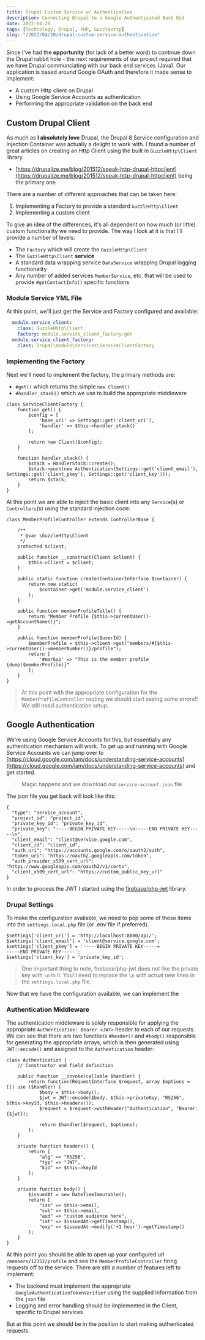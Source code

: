 ```yaml
---
title: Drupal Custom Service w/ Authentication
description: Connecting Drupal to a Google Authenticated Back End
date: 2022-04-20
tags: [Technology, Drupal, PHP, GuzzleHttp]
slug: "/2022/04/20/drupal-custom-service-authentication"
---
```


Since I've had the __opportunity__ (for lack of a better word) to continue down the Drupal rabbit hole - the next requirements of our project required that we have Drupal communciating with our back end services (Java).  Our application is based around Google OAuth and therefore it made sense to implement:

- A custom Http client on Drupal
- Using Google Service Accounts as authentication
- Performing the appropriate validation on the back end

## Custom Drupal Client

As much as __I absolutely love__ Drupal, the Drupal 8 Service configuration and Injection Container was actually a delight to work with.   I found a number of great articles on creating an Http Client using the built in `GuzzleHttp\Client` library.

- [https://drupalize.me/blog/201512/speak-http-drupal-httpclient](https://drupalize.me/blog/201512/speak-http-drupal-httpclient) being the primary one

There are a number of different approaches that can be taken here:

1. Implementing a Factory to provide a standard `GuzzleHttp\Client`
2. Implementing a custom client

To give an idea of the differences, it's all dependent on how much (or little) custom functionality we need to provide.  The way I look at it is that I'll provide a number of levels:

- The `Factory` which will create the `GuzzleHttp\Client`
- The `GuzzleHttp\Client` __service__
- A standard data wrapping service `DataService` wrapping Drupal logging functionality
- Any number of added services `MemberService`, etc. that will be used to provide `#getContactInfo()` specific functions

### Module Service YML File

At this point, we'll just get the Service and Factory configured and available:

```yml:title=module.services.yml
  module.service_client:
    class: GuzzleHttp\Client 
    factory: module.service_client_factory:get 
  module.service_client_factory:
    class: Drupal\module\Services\ServiceClientFactory
```

### Implementing the Factory

Next we'll need to implement the factory, the primary methods are:

- `#get()` which returns the simple `new Client()`
- `#handler_stack()` which we use to build the appropriate middleware

```php:title=ServiceClientFactory
class ServiceClientFactory {
    function get() {
        $config = [
            'base_uri' => Settings::get('client_uri'),
            'handler' => $this->handler_stack()
        ];
        
        return new Client($config);
    }
    
    function handler_stack() {
        $stack = HandlerStack::create();
        $stack->push(new Authentication(Settings::get('client_email'), Settings::get('client_pkey'), Settings::get('client_key')));
        return $stack;
    }    
}
```

At this point we are able to inject the basic client into any `Service`(s) or `Controllers`(s) using the standard injection code:

```php:title=Member Profile Controller
class MemberProfileController extends ControllerBase {

    /**
     * @var \GuzzleHttp\Client
     */
    protected $client;

    public function __construct(Client $client) {
        $this->Client = $client;
    }

    public static function create(ContainerInterface $container) {
        return new static(
            $container->get('module.service_client')
        );
    }

    public function memberProfileTitle() {
        return "Member Profile {$this->currentUser()->getAccountName()}";
    }

    public function memberProfile($userId) {
        $memberProfile = $this->client->get("members/#{$this->currentUser()->memberNumber()}/profile");
        return [
            '#markup' => "This is the member profile {dump($memberProfile)}"
        ];
    }
}
```

> At this point with the appropriate configuration for the `MemberProfileController` routing we should start seeing some errors!!  We still need authentication setup.

## Google Authentication

We're using Google Service Accounts for this, but essentially any authentication mechanism will work.  To get up and running with Google Service Accounts we can jump over to [https://cloud.google.com/iam/docs/understanding-service-accounts](https://cloud.google.com/iam/docs/understanding-service-accounts) and get started.  

> Magic happens and we download our `service-account.json` file

The json file you get back will look like this:

```json:title=Service Account Json
{
  "type": "service_account",
  "project_id": "project_id",
  "private_key_id": "private_key_id",
  "private_key": "-----BEGIN PRIVATE KEY-----\n-----END PRIVATE KEY-----\n",
  "client_email": "client@service.google.com",
  "client_id": "client_id",
  "auth_uri": "https://accounts.google.com/o/oauth2/auth",
  "token_uri": "https://oauth2.googleapis.com/token",
  "auth_provider_x509_cert_url": "https://www.googleapis.com/oauth2/v1/certs",
  "client_x509_cert_url": "https://custom_public_key_url"
}
```

In order to process the JWT I started using the [firebase/php-jwt](https://github.com/firebase/php-jwt) library.

### Drupal Settings

To make the configuration available, we need to pop some of these items into the `settings.local.php` file (or .env file if preferred).

```php:title=settings.local.php
$settings['client_uri'] = 'http://localhost:8080/api/';
$settings['client_email'] = 'client@service.google.com';
$settings['client_pkey'] = '-----BEGIN PRIVATE KEY-----=
-----END PRIVATE KEY-----';
$settings['client_key'] = 'private_key_id';
```

> One important thing to note, firebase/php-jwt does not like the private key with `\n` in it.  You'll need to replace the `\n` with actual new lines in the `settings.local.php` file.

Now that we have the configuration available, we can implement the

### Authentication Middleware

The authentication middleware is solely responsible for applying the appropriate `Authentication: Bearer <JWT>` header to each of our requests.  We can see that there are two functions `#header()` and `#body()` responsible for generating the appropriate arrays, which is then generated using `JWT::encode()` and assigned to the `Authentication` header:

```php:title=Authentication Middleware
class Authentication {
    // Constructor and field definition
    
    public function __invoke(callable $handler) {
        return function(RequestInterface $request, array $options = []) use ($handler) {        
            $body = $this->body();
            $jwt = JWT::encode($body, $this->privateKey, "RS256", $this->keyId, $this->headers());
            $request = $request->withHeader("Authentication", "Bearer: {$jwt});

            return $handler($request, $options);
        };
    }
    
    private function headers() {
        return [
            "alg" => "RS256",
            "typ" => "JWT",
            "kid" => $this->keyId
        ];
    }
    
    private function body() {        
        $issuedAt = new DateTimeImmutable();
        return [
            "iss" => $this->email,
            "sub" => $this->email,
            "aud" => "custom audience here",
            "iat" => $issuedAt->getTimestamp(),
            "exp" => $issuedAt->modify('+1 hour')->getTimestamp()
        ];
    }
}
```

At this point you should be able to open up your configured url `/members/12352/profile` and see the `MemberProfileController` firing requests off to the service.  There are still a number of features left to implement:

- The backend must implement the appropriate `GoogleAuthenticationTokenVerifier` using the supplied information from the `json` file
- Logging and error handling should be implemented in the Client, specific to Drupal services

But at this point we should be in the position to start making authenticated requests.
